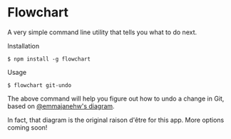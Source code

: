 # Flowchart

A very simple command line utility that tells you what to do next.

Installation

	$ npm install -g flowchart

Usage

    $ flowchart git-undo

The above command will help you figure out how to undo a change in Git, 
based on [@emmajanehw's diagram](https://twitter.com/emmajanehw/status/549919920990208000).

In fact, that diagram is the original raison d'être for this app. More
options coming soon!

